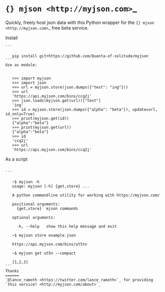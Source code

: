 
`{} mjson <http://myjson.com>`_
========================

Quickly, freely host json data with this Python wrapper for the `{} mjson <http://myjson.com>`_ free beta service.

Install
~~~~~~~
```

   pip install git+https://github.com/Quanta-of-solitude/myjson
```
Use as module:
~~~~~~~~~~~~~~

```

   >>> import myjson
   >>> import json
   >>> url = myjson.store(json.dumps({"test": "ing"}))
   >>> url
   'https://api.myjson.com/bins/ccq2j'
   >>> json.loads(myjson.get(url))["test"]
   'ing'
   >>> id = myjson.store(json.dumps({"alpha": "beta"}), update=url, id_only=True)
   >>> print(myjson.get(id))
   {"alpha":"beta"}
   >>> print(myjson.get(url))
   {"alpha":"beta"}
   >>> id
   'ccq2j'
   >>> url
   'https://api.myjson.com/bins/ccq2j'
```

As a script
~~~~~~~~~~~

```

   ~$ myjson -h
   usage: myjson [-h] {get,store} ...

   A python commandline utility for working with https://myjson.com/

   positional arguments:
     {get,store}  mjson commands

   optional arguments:

     -h, --help   show this help message and exit

   ~$ myjson store example.json

   https://api.myjson.com/bins/ut5tn

   ~$ myjson get ut5n --compact

   [1,2,3]
```
Thanks
======
`@lance_ramoth <https://twitter.com/lance_ramoth>`_ for providing `this service! <http://myjson.com/about>`_
